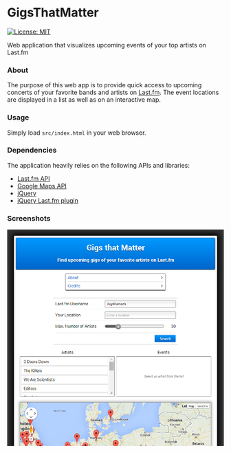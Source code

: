 GigsThatMatter
==============

[![License: MIT](https://img.shields.io/badge/License-MIT-yellow.svg)](https://opensource.org/licenses/MIT)

Web application that visualizes upcoming events of your top artists on
Last.fm

### About

The purpose of this web app is to provide quick access to upcoming
concerts of your favorite bands and artists on [Last.fm](http://www.last.fm).
The event locations are displayed in a list as well as on an interactive map.

### Usage

Simply load `src/index.html` in your web browser.

### Dependencies

The application heavily relies on the following APIs and libraries:

* [Last.fm API](http://www.last.fm/api)
* [Google Maps API](https://developers.google.com/maps/)
* [jQuery](http://jquery.com/)
* [jQuery Last.fm plugin](https://github.com/Johennes/jquery.lastfm)

### Screenshots

![Main interface](screenshots/main-interface.png)
